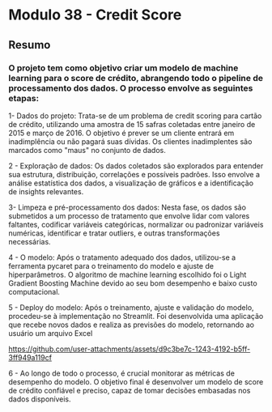 # Modulo 38 - Credit Score

## Resumo

### O projeto tem como objetivo criar um modelo de machine learning para o score de crédito, abrangendo todo o pipeline de processamento dos dados. O processo envolve as seguintes etapas:
  1- Dados do projeto: Trata-se de um problema de credit scoring para cartão de crédito, utilizando uma amostra de 15 safras coletadas entre janeiro de 2015 e março de 2016. O objetivo é 
    prever se um cliente entrará em inadimplência ou não pagará suas dívidas. Os clientes inadimplentes são marcados como "maus" no conjunto de dados.

  2 - Exploração de dados: Os dados coletados são explorados para entender sua estrutura, distribuição, correlações e possíveis padrões. Isso envolve a análise estatística dos dados, a visualização de gráficos e a identificação de insights relevantes.

  3- Limpeza e pré-processamento dos dados: Nesta fase, os dados são submetidos a um processo de tratamento que envolve lidar com valores faltantes, codificar variáveis categóricas, normalizar ou padronizar variáveis numéricas, identificar e tratar outliers, e outras transformações necessárias.

  4 - O modelo: Após o tratamento adequado dos dados, utilizou-se a ferramenta pycaret para o treinamento do modelo e ajuste de hiperparâmetros. O algoritmo de machine learning escolhido foi o Light Gradient Boosting Machine devido ao seu bom desempenho e baixo custo computacional.

  5 - Deploy do modelo: Após o treinamento, ajuste e validação do modelo, procedeu-se à implementação no Streamlit. Foi desenvolvida uma aplicação que recebe novos dados e realiza as previsões do modelo, retornando ao usuário um arquivo Excel


https://github.com/user-attachments/assets/d9c3be7c-1243-4192-b5ff-3ff949a119cf


  6 - Ao longo de todo o processo, é crucial monitorar as métricas de desempenho do modelo. O objetivo final é desenvolver um modelo de score de crédito confiável e preciso, capaz de tomar decisões embasadas nos dados disponíveis.
